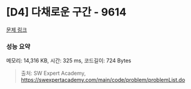 # [D4] 다채로운 구간 - 9614 

[문제 링크](https://swexpertacademy.com/main/code/problem/problemDetail.do?contestProbId=AXBbgtPKwzEDFAVg) 

### 성능 요약

메모리: 14,316 KB, 시간: 325 ms, 코드길이: 724 Bytes



> 출처: SW Expert Academy, https://swexpertacademy.com/main/code/problem/problemList.do